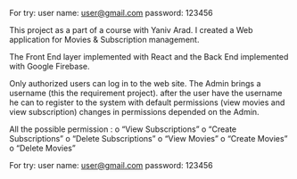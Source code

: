 For try:
user name: user@gmail.com
password: 123456


This project as a part of a course with Yaniv Arad.
I created a Web application for Movies & Subscription management.

The Front End layer implemented with React and the Back End implemented with Google
Firebase.

Only authorized users can log in to the web site.
The Admin brings a username (this the requirement project).
after the user have the username he can to register to the system with default permissions (view movies and view subscription) changes in permissions depended on the Admin.

All the possible permission :
o “View Subscriptions”
o “Create Subscriptions”
o “Delete Subscriptions”
o “View Movies”
o “Create Movies”
o “Delete Movies”

For try:
user name: user@gmail.com
password: 123456

